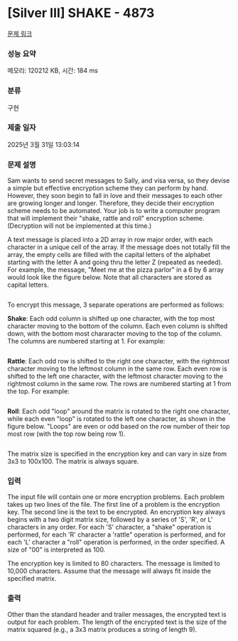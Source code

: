 # [Silver III] SHAKE - 4873 

[문제 링크](https://www.acmicpc.net/problem/4873) 

### 성능 요약

메모리: 120212 KB, 시간: 184 ms

### 분류

구현

### 제출 일자

2025년 3월 31일 13:03:14

### 문제 설명

<p>Sam wants to send secret messages to Sally, and visa versa, so they devise a simple but effective encryption scheme they can perform by hand. However, they soon begin to fall in love and their messages to each other are growing longer and longer. Therefore, they decide their encryption scheme needs to be automated. Your job is to write a computer program that will implement their "shake, rattle and roll" encryption scheme. (Decryption will not be implemented at this time.)</p>

<p>A text message is placed into a 2D array in row major order, with each character in a unique cell of the array. If the message does not totally fill the array, the empty cells are filled with the capital letters of the alphabet starting with the letter A and going thru the letter Z (repeated as needed). For example, the message, "Meet me at the pizza parlor" in a 6 by 6 array would look like the figure below. Note that all characters are stored as capital letters.</p>

<p><img alt="" src="https://upload.acmicpc.net/e3a2d36e-53a2-4595-b97a-3622948f36e4/-/preview/"></p>

<p>To encrypt this message, 3 separate operations are performed as follows:</p>

<p><b>Shake</b>: Each odd column is shifted up one character, with the top most character moving to the bottom of the column. Each even column is shifted down, with the bottom most chararacter moving to the top of the column. The columns are numbered starting at 1. For example:</p>

<p><img alt="" src="https://upload.acmicpc.net/1978413e-c8d4-4351-b7d5-8e772a1da634/-/preview/"></p>

<p><b>Rattle</b>: Each odd row is shifted to the right one character, with the rightmost character moving to the leftmost column in the same row. Each even row is shifted to the left one character, with the leftmost character moving to the rightmost column in the same row. The rows are numbered starting at 1 from the top. For example:</p>

<p><img alt="" src="https://upload.acmicpc.net/cd32c694-a818-46d6-9733-e17f3943381d/-/preview/"></p>

<p><b>Roll</b>: Each odd "loop" around the matrix is rotated to the right one character, while each even "loop" is rotated to the left one character, as shown in the figure below. "Loops" are even or odd based on the row number of their top most row (with the top row being row 1).</p>

<p><img alt="" src="https://upload.acmicpc.net/7a5763bd-7c04-4ef7-9be9-2ea01ccf17f2/-/preview/"></p>

<p>The matrix size is specified in the encryption key and can vary in size from 3x3 to 100x100. The matrix is always square.</p>

### 입력 

 <p>The input file will contain one or more encryption problems. Each problem takes up two lines of the file. The first line of a problem is the encryption key. The second line is the text to be encrypted. An encryption key always begins with a two digit matrix size, followed by a series of 'S', 'R', or L' characters in any order. For each 'S' character, a "shake" operation is performed, for each 'R' character a 'rattle" operation is performed, and for each 'L' character a "roll" operation is performed, in the order specified. A size of "00" is interpreted as 100.</p>

<p>The encryption key is limited to 80 characters. The message is limited to 10,000 characters. Assume that the message will always fit inside the specified matrix.</p>

### 출력 

 <p>Other than the standard header and trailer messages, the encrypted text is output for each problem. The length of the encrypted text is the size of the matrix squared (e.g., a 3x3 matrix produces a string of length 9).</p>

